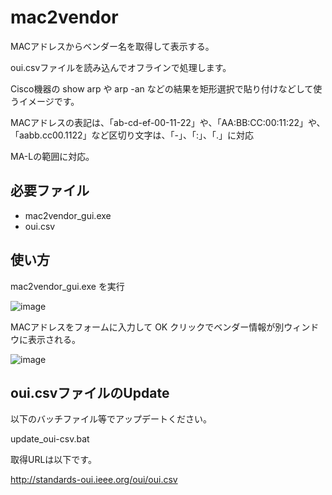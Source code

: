 # mac2vendor

MACアドレスからベンダー名を取得して表示する。

oui.csvファイルを読み込んでオフラインで処理します。

Cisco機器の show arp や arp -an などの結果を矩形選択で貼り付けなどして使うイメージです。

MACアドレスの表記は、「ab-cd-ef-00-11-22」や、「AA:BB:CC:00:11:22」や、「aabb.cc00.1122」など区切り文字は、「-」、「:」、「.」に対応

MA-Lの範囲に対応。

## 必要ファイル

 - mac2vendor_gui.exe
 - oui.csv

## 使い方

mac2vendor_gui.exe を実行
 
![image](https://user-images.githubusercontent.com/19838489/134797372-2260becd-5d00-4a6b-9c35-237443c3c547.png)

MACアドレスをフォームに入力して OK クリックでベンダー情報が別ウィンドウに表示される。

![image](https://user-images.githubusercontent.com/19838489/134797498-0d566fbf-3b5f-4e7a-b489-9632733a8572.png)

## oui.csvファイルのUpdate

以下のバッチファイル等でアップデートください。

update_oui-csv.bat

取得URLは以下です。

http://standards-oui.ieee.org/oui/oui.csv
